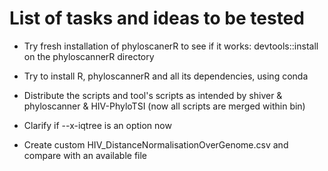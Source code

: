 # List of tasks and ideas to be tested

- Try fresh installation of phyloscanerR to see if it works:
devtools::install on the phyloscannerR directory

- Try to install R, phyloscannerR and all its dependencies, using conda

- Distribute the scripts and tool's scripts as intended by shiver & phyloscanner & HIV-PhyloTSI (now all scripts are merged within bin)

- Clarify if --x-iqtree is an option now

- Create custom HIV_DistanceNormalisationOverGenome.csv and compare with an available file